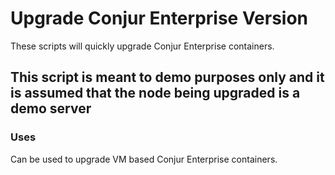 # Upgrade Conjur Enterprise Version
These scripts will quickly upgrade Conjur Enterprise containers.

## This script is meant to demo purposes only and it is assumed that the node being upgraded is a demo server

### Uses
Can be used to upgrade VM based Conjur Enterprise containers.
